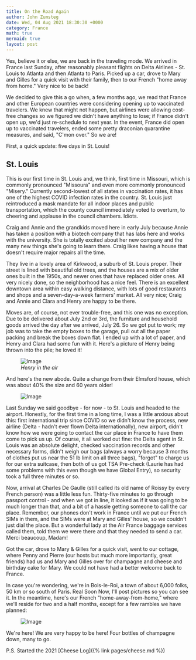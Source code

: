 ```yaml
---
title: On the Road Again
author: John Zumsteg
date: Wed, 04 Aug 2021 18:30:30 +0000
category: France
math: true
mermaid: true
layout: post
---
```

Yes, believe it or else, we are back in the traveling mode. We arrived in France last Sunday, after reasonably pleasant flights on Delta Airlines - St. Louis to Atlanta and then Atlanta to Paris. Picked up a car, drove to Mary and Gilles for a quick visit with their family, then to our French "home away from home." Very nice to be back!

We decided to give this a go when, a few months ago, we read that France and other European countries were considering opening up to vaccinated travelers. We knew that might not happen, but airlines were allowing cost-free changes so we figured we didn't have anything to lose; if France didn't open up, we'd just re-schedule to next year. In the event, France did open up to vaccinated travelers, ended some pretty draconian quarantine measures, and said, "C'mon over." So we are!

First, a quick update: five days in St. Louis!
<h2>St. Louis</h2>
This is our first time in St. Louis and, we think, first time in Missouri, which is commonly pronounced "Missoura" and even more commonly pronounced "Misery." Currently second-lowest of all states in vaccination rates, it has one of the highest COVID infection rates in the country. St. Louis just reintroduced a mask mandate for all indoor places and public transportation, which the county council immediately voted to overturn, to cheering and applause in the council chambers. Idiots.

Craig and Annie and the grandkids moved here in early July because Annie has taken a position with a biotech company that has labs here and works with the university. She is totally excited about her new company and the many new things she's going to learn there. Craig likes having a house that doesn't require major repairs all the time.

They live in a lovely area of Kirkwood, a suburb of St. Louis proper. Their street is lined with beautiful old trees, and the houses are a mix of older ones built in the 1950s, and newer ones that have replaced older ones. All very nicely done, so the neighborhood has a nice feel. There is an excellent downtown area within easy walking distance, with lots of good restaurants and shops and a seven-day-a-week farmers' market. All very nice; Craig and Annie and Clara and Henry are happy to be there.

Moves are, of course, not ever trouble-free, and this one was no exception. Due to be delivered about July 2nd or 3rd, the furniture and household goods arrived the day after we arrived, July 26. So we got put to work; my job was to take the empty boxes to the garage, pull out all the paper packing and break the boxes down flat. I ended up with a lot of paper, and Henry and Clara had some fun with it. Here's a picture of Henry being thrown into the pile; he loved it!

<figure class = "landscape">
	<img src="{{"/assets/images/2021/08/DSC00064-1.jpg" | prepend: site.baseurl | prepend: site.url }}" alt="Image" />
	<figcaption><em>Henry in the air</em></figcaption>
</figure>



And here's the new abode. Quite a change from their Elmsford house, which was about 40% the size and 60 years older!

<figure class = "landscape">
	<img src="{{"/assets/images/2021/08/DSC00070.jpg" | prepend: site.baseurl | prepend: site.url }}" alt="Image" />
	<figcaption></figcaption>
</figure>



Last Sunday we said goodbye - for now - to St. Louis and headed to the airport. Honestly, for the first time in a long time, I was a little anxious about this: first international trip since COVID so we didn't know the process, new airline (Delta - hadn't ever flown Delta internationally), new airport, didn't know how we were going to contact the car place in France to have them come to pick us up. Of course, it all worked out fine: the Delta agent in St. Louis was an absolute delight, checked vaccination records and other necessary forms, didn't weigh our bags (always a worry because 3 months of clothes put us near the 51 lb limit on all three bags), "forgot" to charge us for our extra suitcase, then both of us got TSA Pre-check (Laurie has had some problems with this even though we have Global Entry), so security took a full three minutes or so.

Now, arrival at Charles De Gaulle (still called its old name of Roissy by every French person) was a little less fun. Thirty-five minutes to go through passport control - and when we got in line, it looked as if it was going to be much longer than that, and a bit of a hassle getting someone to call the car place. Remember, our phones don't work in France until we put our French SIMs in them, and the SIMs were at Mary and Gilles' house, so we couldn't just dial the place. But a wonderful lady at the Air France baggage services called them, told them we were there and that they needed to send a car. Merci beaucoup, Madam!

Got the car, drove to Mary &amp; Gilles for a quick visit, went to our cottage, where Penny and Pierre (our hosts but much more importantly, great friends) had us and Mary and Gilles over for champagne and cheese and birthday cake for Mary. We could not have had a better welcome back to France.

In case you're wondering, we're in Bois-le-Roi, a town of about 6,000 folks, 50 km or so south of Paris. Real Soon Now, I'll post pictures so you can see it. In the meantime, here's our French "home-away-from-home," where we'll reside for two and a half months, except for a few rambles we have planned:

<figure class = "landscape">
	<img src="{{"/assets/images/2021/08/DSC00111-1.jpg" | prepend: site.baseurl | prepend: site.url }}" alt="Image" />
	<figcaption></figcaption>
</figure>



We're here! We are very happy to be here! Four bottles of champagne down, many to go.

P.S. Started the 2021 [Cheese Log]({% link pages/cheese.md %})
